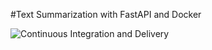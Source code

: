 #Text Summarization with FastAPI and Docker

![Continuous Integration and Delivery](https://github.com/IMJONEZZ/textsummarizer/workflows/Continuous%20Integration%20and%20Delivery/badge.svg?branch=master)